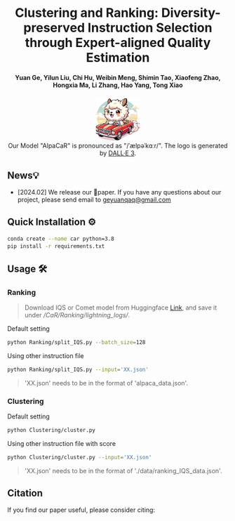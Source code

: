 <h1 align="center">Clustering and Ranking: Diversity-preserved Instruction Selection through Expert-aligned Quality Estimation</h1>
<!-- Clustering and Ranking: Diversity-preserved Instruction Selection through Expert-aligned Quality Estimation -->
<h4 align="center"> Yuan Ge, Yilun Liu, Chi Hu, Weibin Meng, Shimin Tao, Xiaofeng Zhao, Hongxia Ma, Li Zhang, Hao Yang, Tong Xiao</h4>

<p align="center">
    <img src="alpacar.png" width="20%"> <br>
    Our Model "AlpaCaR" is pronounced as "/ˈælpəˈkɑːr/". The logo is generated by <a href="https://chat.openai.com">DALL·E 3</a>.
</p>

## News💡
- [2024.02] We release our 📄paper. If you have any questions about our project, please send email to geyuanqaq@gmail.com

## Quick Installation ⚙️
```bash
conda create --name car python=3.8
pip install -r requirements.txt
```

## Usage 🛠

### Ranking

> Download IQS or Comet model from Huggingface <a href="https://huggingface.co/GyQAQ/Instruction-quality-scoring">Link</a>, and save it under */CaR/Ranking/lightning_logs/*.

Default setting
```bash
python Ranking/split_IQS.py --batch_size=128
```

Using other instruction file
```bash
python Ranking/split_IQS.py --input='XX.json'
```
> 'XX.json' needs to be in the format of 'alpaca_data.json'.


### Clustering

Default setting
```bash
python Clustering/cluster.py
```

Using other instruction file with score
```bash
python Clustering/cluster.py --input='XX.json'
```
> 'XX.json' needs to be in the format of './data/ranking_IQS_data.json'.

## Citation 
If you find our paper useful, please consider citing:
```bibtex

```
